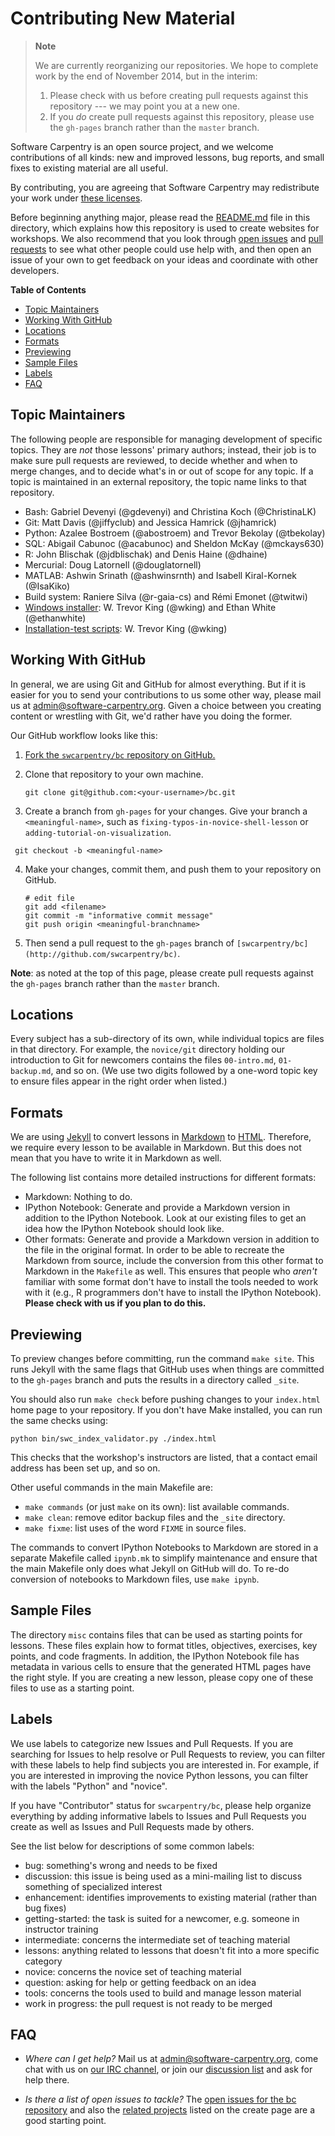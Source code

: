 Contributing New Material
=========================

> **Note**
>
> We are currently reorganizing our repositories.
> We hope to complete work by the end of November 2014,
> but in the interim:
>
> 1. Please check with us before creating pull requests against this repository ---
>    we may point you at a new one.
> 2. If you *do* create pull requests against this repository,
>    please use the `gh-pages` branch rather than the `master` branch.

Software Carpentry is an open source project,
and we welcome contributions of all kinds:
new and improved lessons,
bug reports,
and small fixes to existing material are all useful.

By contributing,
you are agreeing that Software Carpentry may redistribute your work under
[these licenses](LICENSE.md).

Before beginning anything major,
please read the [README.md](README.md) file in this directory,
which explains how this repository is used to create websites for workshops.
We also recommend that you look through [open issues](https://github.com/swcarpentry/bc/issues)
and [pull requests](https://github.com/swcarpentry/bc/pulls) to see what other people could use help with,
and then open an issue of your own to get feedback on your ideas and coordinate with other developers.

**Table of Contents**

*   [Topic Maintainers](#topic-maintainers)
*   [Working With GitHub](#working-with-github)  
*   [Locations](#locations)
*   [Formats](#formats)
*   [Previewing](#previewing)
*   [Sample Files](#sample-files)
*   [Labels](#labels)
*   [FAQ](#faq)

Topic Maintainers
-----------------

The following people are responsible for managing development of specific topics.
They are *not* those lessons' primary authors;
instead,
their job is to make sure pull requests are reviewed,
to decide whether and when to merge changes,
and to decide what's in or out of scope for any topic.
If a topic is maintained in an external repository,
the topic name links to that repository.

*   Bash: Gabriel Devenyi (@gdevenyi) and Christina Koch (@ChristinaLK)
*   Git: Matt Davis (@jiffyclub) and Jessica Hamrick (@jhamrick)
*   Python: Azalee Bostroem (@abostroem) and Trevor Bekolay (@tbekolay)
*   SQL: Abigail Cabunoc (@acabunoc) and Sheldon McKay (@mckays630)
*   R: John Blischak (@jdblischak) and Denis Haine (@dhaine)
*   Mercurial: Doug Latornell (@douglatornell)
*   MATLAB: Ashwin Srinath (@ashwinsrnth) and Isabell Kiral-Kornek (@IsaKiko)
*   Build system: Raniere Silva (@r-gaia-cs) and Rémi Emonet (@twitwi)
*   [Windows installer][windows-installer]:
    W. Trevor King (@wking) and Ethan White (@ethanwhite)
*   [Installation-test scripts][installation-test]: W. Trevor King (@wking)

Working With GitHub
-------------------

In general, we are using Git and GitHub for almost everything.
But if it is easier for you to send your contributions to us some other way,
please mail us at
[admin@software-carpentry.org](mailto:admin@software-carpentry.org).
Given a choice between you creating content or wrestling with Git,
we'd rather have you doing the former.

Our GitHub workflow looks like this:

1.  [Fork the `swcarpentry/bc` repository on GitHub.](https://github.com/swcarpentry/bc/fork)

2.  Clone that repository to your own machine.

    ``` git clone git@github.com:<your-username>/bc.git ```


3.  Create a branch from `gh-pages` for your changes.
    Give your branch a `<meaningful-name>`,
    such as `fixing-typos-in-novice-shell-lesson`
    or `adding-tutorial-on-visualization`.

   ``` git checkout -b <meaningful-name>```

4.  Make your changes, commit them, and push them to your repository on GitHub.

    ```
    # edit file
    git add <filename>
    git commit -m "informative commit message"
    git push origin <meaningful-branchname>
    ```

5.  Then send a pull request to the `gh-pages` branch of `[swcarpentry/bc](http://github.com/swcarpentry/bc)`.

**Note**: as noted at the top of this page,
please create pull requests against the `gh-pages` branch
rather than the `master` branch.


Locations
---------

Every subject has a sub-directory of its own,
while individual topics are files in that directory.
For example,
the `novice/git` directory holding our introduction to Git for newcomers
contains the files
`00-intro.md`,
`01-backup.md`,
and so on.
(We use two digits followed by a one-word topic key
to ensure files appear in the right order when listed.)

Formats
-------

We are using [Jekyll](https://en.wikipedia.org/wiki/Jekyll_%28software%29)
to convert lessons in [Markdown](https://en.wikipedia.org/wiki/Markdown)
to [HTML](https://en.wikipedia.org/wiki/HTML).
Therefore, we require every lesson to be available in Markdown.
But this does not mean that you have to write it in Markdown as well.

The following list contains more detailed instructions for different formats:

*   Markdown: Nothing to do.
*   IPython Notebook: Generate and provide a Markdown version in addition
    to the IPython Notebook.
    Look at our existing files to get an idea how the IPython Notebook
    should look like.
*   Other formats: Generate and provide a Markdown version in addition
    to the file in the original format.
    In order to be able to recreate the Markdown from source,
    include the conversion from this other format to Markdown
    in the `Makefile` as well. This ensures that people who *aren't* familiar
    with some format don't have to install the tools needed to work with it
    (e.g., R programmers don't have to install the IPython Notebook).
    **Please check with us if you plan to do this.**

Previewing
----------

To preview changes before committing,
run the command `make site`.
This runs Jekyll with the same flags that GitHub uses when things are committed to the `gh-pages` branch
and puts the results in a directory called `_site`.

You should also run `make check` before pushing changes to your `index.html` home page
to your repository.
If you don't have Make installed,
you can run the same checks using:

~~~
python bin/swc_index_validator.py ./index.html
~~~

This checks that the workshop's instructors are listed,
that a contact email address has been set up,
and so on.

Other useful commands in the main Makefile are:

*   `make commands` (or just `make` on its own): list available commands.
*   `make clean`: remove editor backup files and the `_site` directory.
*   `make fixme`: list uses of the word `FIXME` in source files.

The commands to convert IPython Notebooks to Markdown
are stored in a separate Makefile called `ipynb.mk`
to simplify maintenance
and ensure that the main Makefile only does what Jekyll on GitHub will do.
To re-do conversion of notebooks to Markdown files,
use `make ipynb`.

Sample Files
------------

The directory `misc` contains files that can be used as starting points for lessons.
These files explain how to format titles,
objectives,
exercises,
key points,
and code fragments.
In addition,
the IPython Notebook file has metadata in various cells
to ensure that the generated HTML pages have the right style.
If you are creating a new lesson,
please copy one of these files to use as a starting point.

Labels
------

We use labels to categorize new Issues and Pull Requests. If you are searching
for Issues to help resolve or Pull Requests to review, you can filter with these
labels to help find subjects you are interested in. For example, if you are
interested in improving the novice Python lessons, you can filter with the
labels "Python" and "novice".

If you have "Contributor" status for `swcarpentry/bc`, please help organize
everything by adding informative labels to Issues and Pull Requests you create
as well as Issues and Pull Requests made by others.

See the list below for descriptions of some common labels:

*   bug: something's wrong and needs to be fixed
*   discussion: this issue is being used as a mini-mailing list to discuss something of specialized interest
*   enhancement: identifies improvements to existing material (rather than bug fixes)
*   getting-started: the task is suited for a newcomer, e.g. someone in instructor training
*   intermediate: concerns the intermediate set of teaching material
*   lessons: anything related to lessons that doesn't fit into a more specific category
*   novice: concerns the novice set of teaching material
*   question: asking for help or getting feedback on an idea
*   tools: concerns the tools used to build and manage lesson material
*   work in progress: the pull request is not ready to be merged

FAQ
---

*   *Where can I get help?*
    Mail us at [admin@software-carpentry.org](mailto:admin@software-carpentry.org),
    come chat with us on [our IRC channel](irc://moznet/sciencelab),
    or join our [discussion list](http://lists.software-carpentry.org/mailman/listinfo/discuss_lists.software-carpentry.org)
    and ask for help there.

*   *Is there a list of open issues to tackle?*
    The [open issues for the bc repository](https://github.com/swcarpentry/bc/issues)
    and also the [related projects](http://www.software-carpentry.org/pages/create.html#related)
    listed on the create page are a good starting point.

[windows-installer]: https://github.com/swcarpentry/windows-installer
[installation-test]: http://git.tremily.us/?p=swc-setup-installation-test.git

